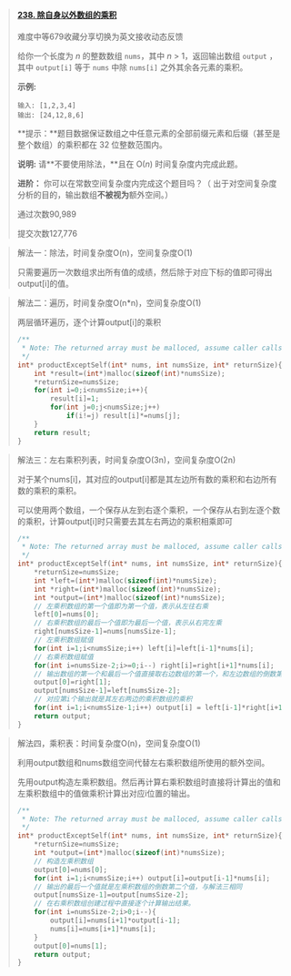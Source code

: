 > #### [238. 除自身以外数组的乘积](https://leetcode-cn.com/problems/product-of-array-except-self/)
>
> 难度中等679收藏分享切换为英文接收动态反馈
>
> 给你一个长度为 *n* 的整数数组 `nums`，其中 *n* > 1，返回输出数组 `output` ，其中 `output[i]` 等于 `nums` 中除 `nums[i]` 之外其余各元素的乘积。
>
>  
>
> **示例:**
>
> ```
> 输入: [1,2,3,4]
> 输出: [24,12,8,6]
> ```
>
>  
>
> **提示：**题目数据保证数组之中任意元素的全部前缀元素和后缀（甚至是整个数组）的乘积都在 32 位整数范围内。
>
> **说明:** 请**不要使用除法，**且在 O(*n*) 时间复杂度内完成此题。
>
> **进阶：**
> 你可以在常数空间复杂度内完成这个题目吗？（ 出于对空间复杂度分析的目的，输出数组**不被视为**额外空间。）
>
> 通过次数90,989
>
> 提交次数127,776

> 解法一：除法，时间复杂度O(n)，空间复杂度O(1)
>
> 只需要遍历一次数组求出所有值的成绩，然后除于对应下标的值即可得出output[i]的值。

> 解法二：遍历，时间复杂度O(n*n)，空间复杂度O(1)
>
> 两层循环遍历，逐个计算output[i]的乘积
>
> ```c
> /**
>  * Note: The returned array must be malloced, assume caller calls free().
>  */
> int* productExceptSelf(int* nums, int numsSize, int* returnSize){
>     int *result=(int*)malloc(sizeof(int)*numsSize);
>     *returnSize=numsSize;
>     for(int i=0;i<numsSize;i++){
>         result[i]=1;
>         for(int j=0;j<numsSize;j++)
>             if(i!=j) result[i]*=nums[j];
>     }
>     return result;
> }
> ```

> 解法三：左右乘积列表，时间复杂度O(3n)，空间复杂度O(2n)
>
> 对于某个nums[i]，其对应的output[i]都是其左边所有数的乘积和右边所有数的乘积的乘积。
>
> 可以使用两个数组，一个保存从左到右逐个乘积，一个保存从右到左逐个数的乘积，计算output[i]时只需要去其左右两边的乘积相乘即可
>
> ```c
> /**
>  * Note: The returned array must be malloced, assume caller calls free().
>  */
> int* productExceptSelf(int* nums, int numsSize, int* returnSize){
>     *returnSize=numsSize;
>     int *left=(int*)malloc(sizeof(int)*numsSize);
>     int *right=(int*)malloc(sizeof(int)*numsSize);
>     int *output=(int*)malloc(sizeof(int)*numsSize);
>     // 左乘积数组的第一个值即为第一个值，表示从左往右乘
>     left[0]=nums[0];
>     // 右乘积数组的最后一个值即为最后一个值，表示从右完左乘
>     right[numsSize-1]=nums[numsSize-1];
>     // 左乘积数组赋值
>     for(int i=1;i<numsSize;i++) left[i]=left[i-1]*nums[i];
>     // 右乘积数组赋值
>     for(int i=numsSize-2;i>=0;i--) right[i]=right[i+1]*nums[i];
>     // 输出数组的第一个和最后一个值直接取右边数组的第一个，和左边数组的倒数第二个。
>     output[0]=right[1];
>     output[numsSize-1]=left[numsSize-2];
>     // 对应第i个输出就是其左右两边的乘积数组的乘积
>     for(int i=1;i<numsSize-1;i++) output[i] = left[i-1]*right[i+1];
>     return output;
> }
> ```

> 解法四，乘积表：时间复杂度O(n)，空间复杂度O(1)
>
> 利用output数组和nums数组空间代替左右乘积数组所使用的额外空间。
>
> 先用output构造左乘积数组。然后再计算右乘积数组时直接将计算出的值和左乘积数组中的值做乘积计算出对应i位置的输出。
>
> ```c
> /**
>  * Note: The returned array must be malloced, assume caller calls free().
>  */
> int* productExceptSelf(int* nums, int numsSize, int* returnSize){
>     *returnSize=numsSize;
>     int *output=(int*)malloc(sizeof(int)*numsSize);
>     // 构造左乘积数组
>     output[0]=nums[0];
>     for(int i=1;i<numsSize;i++) output[i]=output[i-1]*nums[i];
>     // 输出的最后一个值就是左乘积数组的倒数第二个值，与解法三相同
>     output[numsSize-1]=output[numsSize-2];
>     // 在右乘积数组创建过程中直接逐个计算输出结果。
>     for(int i=numsSize-2;i>0;i--){
>         output[i]=nums[i+1]*output[i-1];
>         nums[i]=nums[i+1]*nums[i];
>     }
>     output[0]=nums[1];
>     return output;
> }
> ```